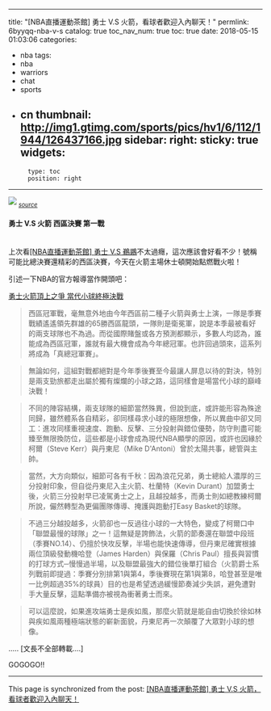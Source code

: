 
---
title: "[NBA直播運動茶館] 勇士 V.S 火箭，看球者歡迎入內聊天！"
permlink: 6byyqq-nba-v-s
catalog: true
toc_nav_num: true
toc: true
date: 2018-05-15 01:03:06
categories:
- nba
tags:
- nba
- warriors
- chat
- sports
- cn
thumbnail: http://img1.gtimg.com/sports/pics/hv1/6/112/1944/126437166.jpg
sidebar:
    right:
        sticky: true
widgets:
    -
        type: toc
        position: right
---


![](http://img1.gtimg.com/sports/pics/hv1/6/112/1944/126437166.jpg)
<sub>*[source](http://www.ballgametime.com/news/50505.html)*</sub>

#### 勇士 V.S 火箭 西區決賽 第一戰

<br>上次看[[NBA直播運動茶館] 勇士 V.S 鵜鶘](https://steemit.com/nba/@deanliu/nba-v-s)不太過癮，這次應該會好看不少！號稱可能比總決賽還精彩的西區決賽，今天在火箭主場休士頓開始點燃戰火啦！

引述一下NBA的官方報導當作開頭吧：

[勇士火箭頂上之爭 當代小球終極決戰](https://nba.udn.com/nba/story/8885/3141602)

>西區冠軍戰，毫無意外地由今年西區前二種子火箭與勇士上演，一隊是季賽戰績遙遙領先群雄的65勝西區龍頭，一隊則是衛冕軍，說是本季最被看好的兩支球隊也不為過。而從國際賭盤或各方預測都顯示，多數人均認為，誰能成為西區冠軍，誰就有最大機會成為今年總冠軍。也許回過頭來，這系列將成為「真總冠軍賽」。

>無論如何，這組對戰都絕對是今年季後賽至今最讓人屏息以待的對決，特別是兩支勁旅都走出屬於獨有燦爛的小球之路，這同樣會是場當代小球的巔峰決戰！

>不同的陣容結構，兩支球隊的細節當然殊異，但說到底，或許能形容為殊途同歸，雖然體系各自精彩，卻同樣尋求小球的極限想像，所以異曲中卻又同工：進攻同樣重視速度、跑動、反擊、三分投射與錯位優勢，防守則盡可能臻至無限換防位，這些都是小球會成為現代NBA顯學的原因，或許也因緣於柯爾（Steve Kerr）與丹東尼（Mike D'Antoni）曾於太陽共事，總管與主帥。

>當然，大方向類似，細節可各有千秋：因為浪花兄弟，勇士總給人濃厚的三分投射印象，但自從丹東尼入主火箭、杜蘭特（Kevin Durant）加盟勇士後，火箭三分投射早已凌駕勇士之上，且越投越多，而勇士則如總教練柯爾所說，儼然轉型為更偏團隊傳導、掩護與跑動打Easy Basket的球隊。

>不過三分越投越多，火箭卻也一反過往小球的一大特色，變成了柯爾口中「聯盟最慢的球隊」之一！這無疑是誇飾法，火箭的節奏還在聯盟中段班（季賽NO.14）、仍擅於快攻反擊，半場也能快速傳導，但丹東尼確實根據兩位頂級發動機哈登（James Harden）與保羅（Chris Paul）擅長與習慣的打球方式─慢慢過半場，以及聯盟最強大的錯位後單打組合（火箭爵士系列戰前即提過：季賽分別排第1與第4，季後賽現在第1與第8，哈登甚至是唯一比例超過35%的球員）目的也是希望透過緩慢節奏減少失誤，避免遭對手大量反擊，這點準備亦被視為衝著勇士而來。

>可以這麼說，如果進攻端勇士是疾如風，那麼火箭就是能自由切換於徐如林與疾如風兩種極端狀態的嶄新面貌，丹東尼再一次顛覆了大眾對小球的想像。

..... [文長不全部轉載....]

GOGOGO!!

- - -

This page is synchronized from the post: [[NBA直播運動茶館] 勇士 V.S 火箭，看球者歡迎入內聊天！](https://steemit.com/@deanliu/6byyqq-nba-v-s)
